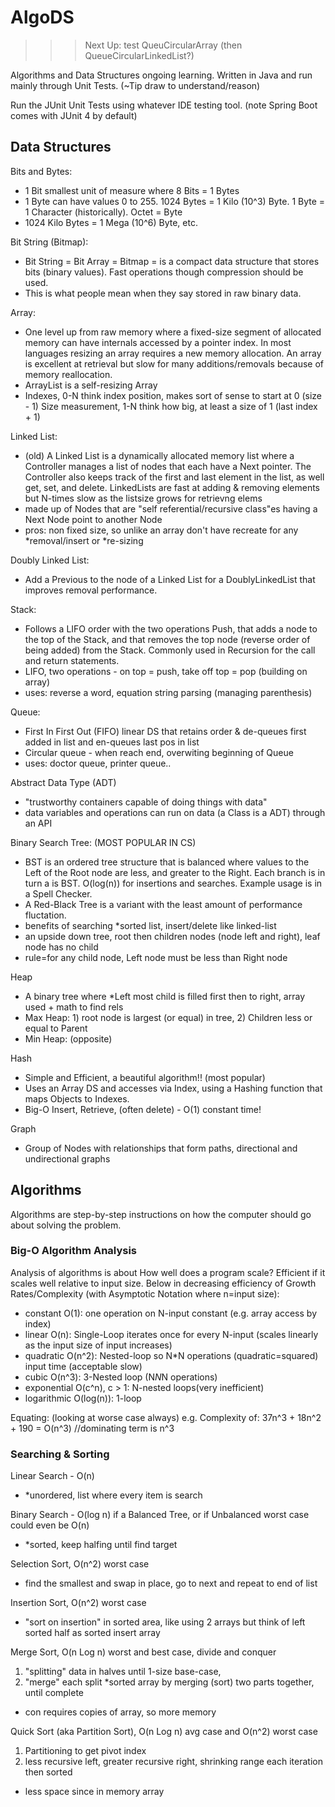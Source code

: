 # AlgoDS
>>>
>>> Next Up: test QueuCircularArray (then QueueCircularLinkedList?)
>>>

Algorithms and Data Structures ongoing learning. Written in Java and run mainly through Unit Tests.
(~Tip draw to understand/reason)

Run the JUnit Unit Tests using whatever IDE testing tool. (note Spring Boot comes with JUnit 4 by default)

## Data Structures

Bits and Bytes:
- 1 Bit smallest unit of measure where 8 Bits = 1 Bytes
- 1 Byte can have values 0 to 255. 1024 Bytes = 1 Kilo (10^3) Byte.
  1 Byte = 1 Character (historically). Octet = Byte
- 1024 Kilo Bytes = 1 Mega (10^6) Byte, etc.

Bit String (Bitmap):
- Bit String = Bit Array = Bitmap = is a compact data structure that stores
  bits (binary values). Fast operations though compression should be used.
- This is what people mean when they say stored in raw binary data.

Array:
- One level up from raw memory where a fixed-size segment of allocated memory
  can have internals accessed by a pointer index. In most languages resizing
  an array requires a new memory allocation.
  An array is excellent at retrieval but slow for many additions/removals
  because of memory reallocation.
- ArrayList is a self-resizing Array
- Indexes, 0-N think index position, makes sort of sense to start at 0   (size - 1)
   Size measurement, 1-N think how big, at least a size of 1  (last index + 1)

Linked List:
- (old) A Linked List is a dynamically allocated memory list where a Controller manages a list of nodes that each have
   a Next pointer. The Controller also keeps track of the first and last element in the list, as well get, set, and
   delete. LinkedLists are fast at adding & removing elements but N-times slow as the listsize grows for retrievng elems
- made up of Nodes that are "self referential/recursive class"es having a Next Node point to another Node
- pros: non fixed size, so unlike an array don't have recreate for any *removal/insert or *re-sizing

Doubly Linked List:
- Add a Previous to the node of a Linked List for a DoublyLinkedList that
  improves removal performance.

Stack:
- Follows a LIFO order with the two operations Push, that adds a node to the top
  of the Stack, and that removes the top node (reverse order of being added) from
  the Stack. Commonly used in Recursion for the call and return statements.
- LIFO, two operations - on top = push, take off top = pop (building on array)
- uses: reverse a word, equation string parsing (managing parenthesis)

Queue:
- First In First Out (FIFO) linear DS that retains order & de-queues first added in list and en-queues last pos in list
- Circular queue - when reach end, overwiting beginning of Queue
- uses: doctor queue, printer queue..

Abstract Data Type (ADT)
- "trustworthy containers capable of doing things with data"
- data variables and operations can run on data (a Class is a ADT) through an API

Binary Search Tree: (MOST POPULAR IN CS)
- BST is an ordered tree structure that is balanced where values to the Left of
  the Root node are less, and greater to the Right. Each branch is in turn a is
  BST.
  O(log(n)) for insertions and searches. Example usage is in a Spell Checker.
- A Red-Black Tree is a variant with the least amount of performance fluctation.
- benefits of searching *sorted list, insert/delete like linked-list
- an upside down tree, root then children nodes (node left and right), leaf node has no child
- rule=for any child node, Left node must be less than Right node

Heap
- A binary tree where *Left most child is filled first then to right, array used + math to find rels
- Max Heap: 1) root node is largest (or equal) in tree, 2) Children less or equal to Parent
- Min Heap: (opposite)

Hash
- Simple and Efficient, a beautiful algorithm!! (most popular)
- Uses an Array DS and accesses via Index, using a Hashing function that maps Objects to Indexes.
- Big-O Insert, Retrieve, (often delete) - O(1) constant time!

Graph
- Group of Nodes with relationships that form paths, directional and undirectional graphs


## Algorithms

Algorithms are step-by-step instructions on how the computer should go about solving the problem.

### Big-O Algorithm Analysis
Analysis of algorithms is about How well does a program scale? Efficient if it scales well relative to input size.
Below in decreasing efficiency of Growth Rates/Complexity (with Asymptotic Notation where n=input size):
 - constant O(1): one operation on N-input constant (e.g. array access by index)
 - linear O(n): Single-Loop iterates once for every N-input (scales linearly as the input size of input increases)
 - quadratic O(n^2): Nested-loop so N*N operations (quadratic=squared) input time (acceptable slow)
 - cubic O(n^3): 3-Nested loop (N*N*N operations)
 - exponential O(c^n), c > 1: N-nested loops(very inefficient)
 - logarithmic O(log(n)): 1-loop

Equating:  (looking at worse case always)
e.g. Complexity of: 37n^3 + 18n^2 + 190 = O(n^3)  //dominating term is n^3


### Searching & Sorting

 Linear Search - O(n)
 - *unordered, list where every item is search

 Binary Search - O(log n) if a Balanced Tree, or if Unbalanced worst case could even be O(n)
 - *sorted, keep halfing until find target

 Selection Sort, O(n^2) worst case
 - find the smallest and swap in place, go to next and repeat to end of list

 Insertion Sort, O(n^2) worst case
 - "sort on insertion" in sorted area, like using 2 arrays but think of left sorted half as sorted insert array

 Merge Sort, O(n Log n) worst and best case,  divide and conquer
 1) "splitting" data in halves until 1-size base-case,
 2) "merge" each split *sorted array by merging (sort) two parts together, until complete
 - con requires copies of array, so more memory

 Quick Sort (aka Partition Sort), O(n Log n) avg case and O(n^2) worst case
 1) Partitioning to get pivot index
 2) less recursive left, greater recursive right,  shrinking range each iteration then sorted
 + less space since in memory array



